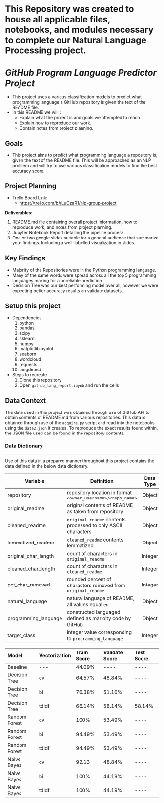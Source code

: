 # This Repository was created to house all applicable files, notebooks, and modules necessary to complete our Natural Language Processing project.

# _GitHub Program Language Predictor Project_



- This project uses a various classification models to predict what programming language a GitHub repository is given the text of the README file.
- In this README we will :
    * Explain what the project is and goals we attempted to reach. 
    * Explain how to reproduce our work. 
    * Contain notes from project planning.

## Goals
- This project aims to predict what programming language a repository is, given the text of the README file. This will be approached as an NLP problem and will try to use various classification models to find the best accuracy score.

## Project Planning
- Trello Board Link:
  - https://trello.com/b/rLuCzaR1/nlp-group-project

**Deliverables:**
1. README.md file containing overall project information, how to reproduce work, and notes from project planning.
2. Jupyter Notebook Report detailing the pipeline process.
3. One or two google slides suitable for a general audience that summarize your findings. Including a well-labelled visualization in slides.

## Key Findings 
* Majority of the Repositories were in the Python programming language.
* Many of the same words were spread across all the top 5 programming languages making for a unreliable prediction.
* Decision Tree was our best performing model over all, however we were expecting better accuracy results on validate datasets.




## Setup this project
* Dependencies
    1. python
    2. pandas
    3. scipy
    4. sklearn
    5. numpy
    6. matplotlib.pyplot
    7. seaborn
    8. wordcloud
    9. requests
    10. langdetect
* Steps to recreate
    1. Clone this repository
    3. Open `github_lang_report.ipynb` and run the cells


## Data Context

The data used in this project was obtained through use of GitHub API to obtain contents of README.md from various repositories. This data is obtained through use of the `acquire.py` script and read into the notebooks using the `data2.json` it creates. To reproduce the exact results found within, the JSON file used can be found in the repository contents.

### Data Dictionary
---

Use of this data in a prepared manner throughout this project contains the data defined in the below data dictionary.


| Variable             | Definition                                                    | Data Type |
|----------------------|---------------------------------------------------------------|:---------:|
| repository           | repository location in format `<owner_username>/<repo_name>`  | Object    |
| original_readme      | original contents of README as taken from repository          | Object    |
| cleaned_readme       | `original_readme` contents processed to only ASCII characters | Object    |
| lemmatized_readme    | `cleaned_readme` contents lemmatized                          | Object    |
| original_char_length | count of characters in `original_readme`                      | Integer   |
| cleaned_char_length  | count of characters in `cleaned_readme`                       | Integer   |
| pct_char_removed     | rounded percent of characters removed from `original_readme`  | Integer   |
| natural_language     | natural language of README, all values equal `en`             | Object    |
| programming_language | constructed languaged defined as marjoity code by GitHub      | Object    |
| target_class         | integer value corresponding to `programming_language`         | Integer   |



| Model                    |Vectorization  |  Train Score  |Validate Score | Test Score  |   
|:-------------------------|---------------|:--------------|:--------------|:------------|
| Baseline                 | ---           | 44.09%        | ----          |  ----       |
| Decision Tree            | cv            | 64.57%        | 48.84%        |  ----       |
| Decision Tree            | bi            | 76.38%        | 51.16%        |  ----       |
| Decision Tree            | tdidf         | 66.14%        | 58.14%        |  58.14%     |
| Random Forest            | cv            | 100%          | 53.49%        |  ----       |
| Random Forest            | bi            | 94.49%        | 53.49%        |  ----       |
| Random Forest            | tdidf         | 94.49%        | 53.49%        |  ----       |
| Naive Bayes              | cv            | 92.13         | 48.84%        |  ----       |
| Naive Bayes              | bi            | 100%          | 44.19%        |  ----       |
| Naive Bayes              | tdidf         | 100%          | 44.19%        |  ----       |




